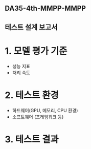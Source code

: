 ## DA35-4th-MMPP-MMPP
## 테스트 설계 보고서

# 1. 모델 평가 기준
- 성능 지표
- 처리 속도

# 2. 테스트 환경
- 하드웨어(GPU, 메모리, CPU 환경)
- 소프트웨어 (프레임워크 등)
 
# 3. 테스트 결과